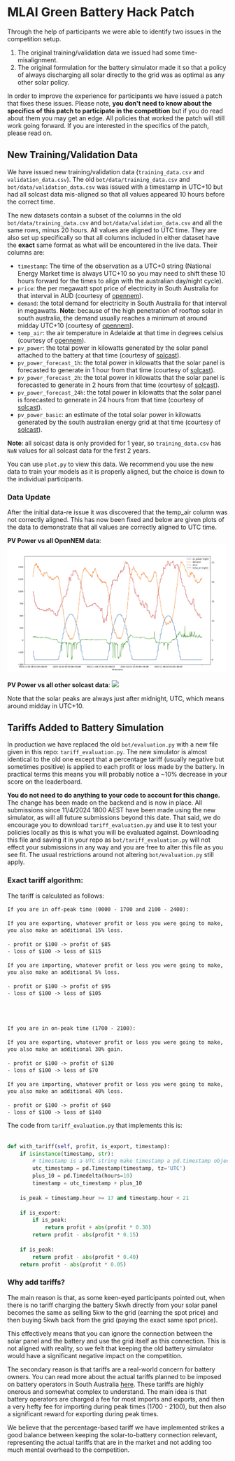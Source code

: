 # MLAI Green Battery Hack Patch 

Through the help of participants we were able to identify two issues in the competition setup. 

1. The original training/validation data we issued had some time-misalignment. 
2. The original formulation for the battery simulator made it so that a policy of always discharging all solar directly to the grid was as optimal as any other solar policy. 

In order to improve the experience for participants we have issued a patch that fixes these issues. Please note, **you don't need to know about the specifics of this patch to participate in the competition** but if you do read about them you may get an edge. All policies that worked the patch will still work going forward. If you are interested in the specifics of the patch, please read on.

## New Training/Validation Data

We have issued new training/validation data (`training_data.csv` and `validation_data.csv`). The old `bot/data/training_data.csv` and `bot/data/validation_data.csv` was issued with a timestamp in UTC+10 but had all solcast data mis-aligned so that all values appeared 10 hours before the correct time. 

The new datasets contain a subset of the columns in the old `bot/data/training_data.csv` and `bot/data/validation_data.csv` and all the same rows, minus 20 hours. All values are aligned to UTC time. They are also set up specifically so that all columns included in either dataset have the **exact** same format as what will be encountered in the live data. Their columns are: 


- `timestamp`: The time of the observation as a UTC+0 string (National Energy Market time is always UTC+10 so you may need to shift these 10 hours forward for the times to align with the australian day/night cycle). 
- `price`: the per megawatt spot price of electricity in South Australia for that interval in AUD (courtesy of [opennem](https://opennem.org.au)).
- `demand`: the total demand for electricity in South Australia for that interval in megawatts. **Note**: because of the high penetration of rooftop solar in south australia, the demand usually reaches a minimum at around midday UTC+10 (courtesy of [opennem](https://opennem.org.au)).
- `temp_air`: the air temperature in Adelaide at that time in degrees celsius (courtesy of [opennem](https://opennem.org.au)).
- `pv_power`: the total power in kilowatts generated by the solar panel attached to the battery at that time (courtesy of [solcast](https://solcast.com)).
- `pv_power_forecast_1h`: the total power in kilowatts that the solar panel is forecasted to generate in 1 hour from that time (courtesy of [solcast](https://solcast.com)).
- `pv_power_forecast_2h`: the total power in kilowatts that the solar panel is forecasted to generate in 2 hours from that time (courtesy of [solcast](https://solcast.com)).
- `pv_power_forecast_24h`: the total power in kilowatts that the solar panel is forecasted to generate in 24 hours from that time (courtesy of [solcast](https://solcast.com)).
- `pv_power_basic`: an estimate of the total solar power in kilowatts generated by the south australian energy grid at that time (courtesy of [solcast](https://solcast.com)).

**Note**: all solcast data is only provided for 1 year, so `training_data.csv` has `NaN` values for all solcast data for the first 2 years.

You can use `plot.py` to view this data. We recommend you use the new data to train your models as it is properly aligned, but the choice is down to the individual participants.

### Data Update

After the initial data-re issue it was discovered that the temp_air column was not correctly aligned. This has now been fixed and below are given plots of the data to demonstrate that all values are correctly aligned to UTC time.

**PV Power vs all OpenNEM data**:
![](imgs/pv_power_vs_opennem.png)

**PV Power vs all other solcast data**:
![](imgs/pv_power_vs_solcast.png)

Note that the solar peaks are always just after midnight, UTC, which means around midday in UTC+10.

## Tariffs Added to Battery Simulation

In production we have replaced the old `bot/evaluation.py` with a new file given in this repo: `tariff_evaluation.py`. The new simulator is almost identical to the old one except that a percentage tariff (usually negative but sometimes positive) is applied to each profit or loss made by the battery. In practical terms this means you will probably notice a ~10% decrease in your score on the leaderboard.

**You do not need to do anything to your code to account for this change.** The change has been made on the backend and is now in place. All submissions since 11/4/2024 1800 AEST have been made using the new simulator, as will all future submissions beyond this date. That said, we do encourage you to download `tariff_evaluation.py` and use it to test your policies locally as this is what you will be evaluated against. Downloading this file and saving it in your repo as `bot/tariff_evaluation.py` will not effect your submissions in any way and you are free to alter this file as you see fit. The usual restrictions around not altering `bot/evaluation.py` still apply.

### Exact tariff algorithm: 

The tariff is calculated as follows:
```
If you are in off-peak time (0000 - 1700 and 2100 - 2400):

If you are exporting, whatever profit or loss you were going to make, you also make an additional 15% loss.

- profit or $100 -> profit of $85
- loss of $100 -> loss of $115

If you are importing, whatever profit or loss you were going to make, you also make an additional 5% loss.

- profit or $100 -> profit of $95
- loss of $100 -> loss of $105




If you are in on-peak time (1700 - 2100):

If you are exporting, whatever profit or loss you were going to make, you also make an additional 30% gain.

- profit or $100 -> profit of $130
- loss of $100 -> loss of $70

If you are importing, whatever profit or loss you were going to make, you also make an additional 40% loss.

- profit or $100 -> profit of $60
- loss of $100 -> loss of $140
```
The code from `tariff_evaluation.py` that implements this is:
```python

def with_tariff(self, profit, is_export, timestamp):
    if isinstance(timestamp, str):
        # timestamp is a UTC string make timestamp a pd.timestamp object then convert to EXACTLY +10, not dependent on any other timezone
        utc_timestamp = pd.Timestamp(timestamp, tz='UTC')
        plus_10 = pd.Timedelta(hours=10)
        timestamp = utc_timestamp + plus_10 

    is_peak = timestamp.hour >= 17 and timestamp.hour < 21

    if is_export:
        if is_peak:
            return profit + abs(profit * 0.30)
        return profit - abs(profit * 0.15)
    
    if is_peak:
        return profit - abs(profit * 0.40)
    return profit - abs(profit * 0.05)

```
### Why add tariffs?

The main reason is that, as some keen-eyed participants pointed out, when there is no tariff charging the battery 5kwh directly from your solar panel becomes the same as selling 5kw to the grid (earning the spot price) and then buying 5kwh back from the grid (paying the exact same spot price).

This effectively means that you can ignore the connection between the solar panel and the battery and use the grid itself as this connection. This is not aligned with reality, so we felt that keeping the old battery simulator would have a significant negative impact on the competition.

The secondary reason is that tariffs are a real-world concern for battery owners. You can read more about the actual tariffs planned to be imposed on battery operators in South Australia [here](https://www.sapowernetworks.com.au/public/download/?id=321379). These tariffs are highly onerous and somewhat complex to understand. The main idea is that battery operators are charged a fee for most imports and exports, and then a very hefty fee for importing during peak times (1700 - 2100), but then also a significant reward for exporting during peak times.

We believe that the percentage-based tariff we have implemented strikes a good balance between keeping the solar-to-battery connection relevant, representing the actual tariffs that are in the market and not adding too much mental overhead to the competition.